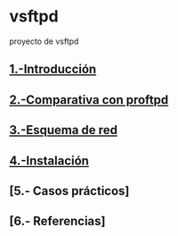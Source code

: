 # vsftpd
proyecto de vsftpd
## [1.-Introducción](https://github.com/crisog20/vsftpd/blob/main/1.-Introducci%C3%B3n.md)
## [2.-Comparativa con proftpd](https://github.com/crisog20/vsftpd/blob/main/2.-Comparativa%20con%20proftpd.md)
## [3.-Esquema de red](https://github.com/crisog20/vsftpd/blob/main/3.-Esquema%20de%20red.md)
## [4.-Instalación](https://github.com/crisog20/vsftpd/blob/main/4.-Instalacion.md)
## [5.- Casos prácticos]
## [6.- Referencias]
